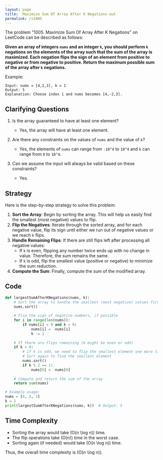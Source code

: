 ```yaml
---
layout: page
title:  Maximize Sum Of Array After K Negations-out
permalink: /s1005
---
```


The problem "1005. Maximize Sum Of Array After K Negations" on LeetCode can be described as follows:

**Given an array of integers `nums` and an integer `k`, you should perform `k` negations on the elements of the array such that the sum of the array is maximized. Each negation flips the sign of an element from positive to negative or from negative to positive. Return the maximum possible sum of the array after `k` negations.**

Example:
```
Input: nums = [4,2,3], k = 1
Output: 5
Explanation: Choose index 1 and nums becomes [4,-2,3].
```

## Clarifying Questions

1. Is the array guaranteed to have at least one element?
   - Yes, the array will have at least one element.
   
2. Are there any constraints on the values of `nums` and the value of `k`?
   - Yes, the elements of `nums` can range from `-10^4` to `10^4` and `k` can range from `0` to `10^4`.

3. Can we assume the input will always be valid based on these constraints?
   - Yes.

## Strategy

Here is the step-by-step strategy to solve this problem:

1. **Sort the Array**: Begin by sorting the array. This will help us easily find the smallest (most negative) values to flip.
2. **Flip the Negatives**: Iterate through the sorted array, and for each negative value, flip its sign until either we run out of negative values or we reach `k` flips.
3. **Handle Remaining Flips**: If there are still flips left after processing all negative values:
   - If `k` is even, flipping any number twice ends up with no change in value. Therefore, the sum remains the same.
   - If `k` is odd, flip the smallest value (positive or negative) to minimize the sum reduction.
4. **Compute the Sum**: Finally, compute the sum of the modified array.

## Code

```python
def largestSumAfterKNegations(nums, k):
    # Sort the array to handle the smallest (most negative) values first
    nums.sort()
    
    # Flip the sign of negative numbers, if possible
    for i in range(len(nums)):
        if nums[i] < 0 and k > 0:
            nums[i] = -nums[i]
            k -= 1
    
    # If there are flips remaining (k might be even or odd)
    if k > 0:
        # If k is odd, we need to flip the smallest element one more time
        # Sort again to find the smallest element
        nums.sort()
        if k % 2 == 1:
            nums[0] = -nums[0]
    
    # Compute and return the sum of the array
    return sum(nums)

# Example usage:
nums = [4, 2, 3]
k = 1
print(largestSumAfterKNegations(nums, k))  # Output: 5
```

## Time Complexity

- Sorting the array would take \(O(n \log n)\) time.
- The flip operations take \(O(n)\) time in the worst case.
- Sorting again (if needed) would take \(O(n \log n)\) time.

Thus, the overall time complexity is \(O(n \log n)\).